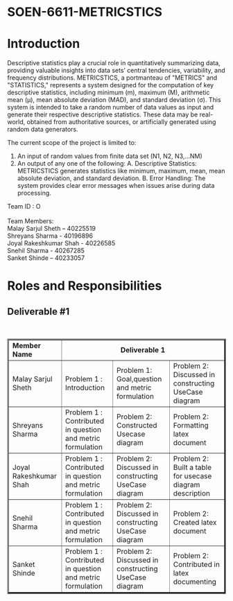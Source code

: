 # SOEN-6611-METRICSTICS
# Introduction

Descriptive statistics play a crucial role in quantitatively summarizing data, providing valuable insights into data sets’ central tendencies, variability, and frequency distributions. METRICSTICS, a portmanteau of "METRICS" and "STATISTICS," represents a system designed for the computation of key descriptive statistics, including minimum (m), maximum (M), arithmetic mean (μ), mean absolute deviation (MAD), and standard deviation (σ). This system is intended to take a random number of data values as input and generate their respective descriptive statistics. These data may be real-world, obtained from authoritative sources, or artificially generated using random data generators.

The current scope of the project is limited to:
1. An input of random values from finite data set (N1, N2, N3,...NM)
2. An output of any one of the following:
  A.	Descriptive Statistics: METRICSTICS generates statistics like minimum, maximum, mean, mean absolute deviation, and standard deviation.
  B.	Error Handling: The system provides clear error messages when issues arise during data processing.


Team ID : O
<br>
<br>
Team Members:
<br>
Malay Sarjul Sheth – 40225519<br>
Shreyans Sharma - 40196896<br>
Joyal Rakeshkumar Shah - 40226585<br>
Snehil Sharma - 40267285<br>
Sanket Shinde – 40233057<br>

# Roles and Responsibilities
## Deliverable #1
<br>
<table border="3px solid">
   <tbody border="2px solid">
     <tr>
      <td><b>Member Name<b></td>
      <td colspan="5" align="center"><b>Deliverable 1<b></td>
     </tr>
     <tr>
      <td>Malay Sarjul Sheth</td>
      <td>Problem 1 : Introduction</td>
      <td>Problem 1: Goal,question and metric formulation</td>
      <td>Problem 2: Discussed in constructing UseCase diagram</td>
     </tr>
     <tr>
      <td>Shreyans Sharma</td>
      <td>Problem 1 : Contributed in question and metric formulation</td>
      <td>Problem 2: Constructed Usecase diagram</td>
      <td>Problem 2: Formatting latex document</td>
     </tr>
     <tr>
      <td>Joyal Rakeshkumar Shah</td>
      <td>Problem 1 : Contributed in question and metric formulation</td>
      <td>Problem 2: Discussed in constructing UseCase diagram</td>
      <td>Problem 2: Built a table for usecase diagram description</td>
     </tr>
     <tr>
      <td>Snehil Sharma</td>
      <td>Problem 1 : Contributed in question and metric formulation</td>
      <td>Problem 2: Discussed in constructing UseCase diagram</td>
      <td>Problem 2: Created latex document</td>
     </tr>
     <tr>
      <td>Sanket Shinde</td>
      <td>Problem 1 : Contributed in question and metric formulation</td>
      <td>Problem 2: Discussed in constructing UseCase diagram</td>
      <td>Problem 2: Contributed in latex documenting</td>
     </tr>
   </tbody>
  </table>
